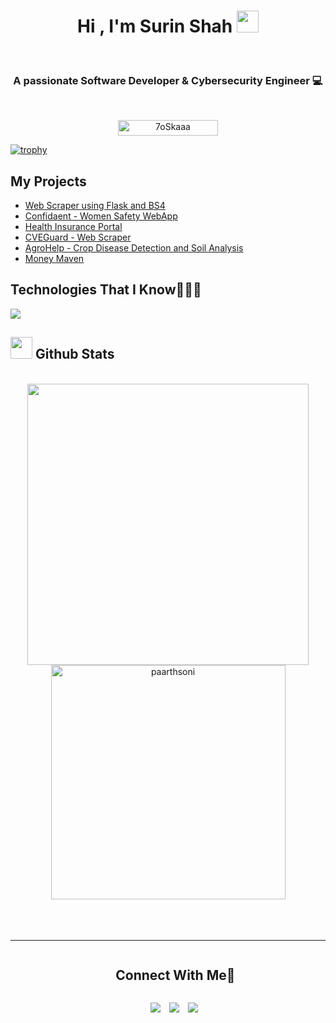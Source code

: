 <h1 align="center"><b>Hi , I'm Surin Shah </b><img src="https://media.giphy.com/media/hvRJCLFzcasrR4ia7z/giphy.gif" width="35"></h1>
<!--  -->
<br>
<h3 align="center">A passionate Software Developer & Cybersecurity Engineer 💻 </h3>
<br>
<p align="center"> 
	<img src="https://komarev.com/ghpvc/?username=SurinShah&label=Profile%20views&color=0047AB&style=plastic?" alt="7oSkaaa" height=25px, width=160px/> 
	<!---
		<a href = "https://commits.top/egypt.html" target="_blank">
			<img src="https://aktive.tk/egypt/7oSkaaa?color=red" alt="Most Active Users" target="_blank" height=25px, width=250px/> 
		</a>
	-->
	

</p>

[![trophy](https://github-profile-trophy.vercel.app/?username=SurinShah)](https://github.com/ryo-ma/github-profile-trophy)


My Projects
-------------
- <a href="https://github.com/SurinShah/Web-Scraper-using-BS4-and-Flask">Web Scraper using Flask and BS4</a>
- <a href="https://github.com/SurinShah/Confidaent">Confidaent - Women Safety WebApp</a>
- <a href="https://github.com/SurinShah/Health-Insurance">Health Insurance Portal</a>
- <a href="https://github.com/SurinShah/CVEGuard">CVEGuard - Web Scraper</a>
- <a href="https://github.com/SurinShah/AgroHelp">AgroHelp - Crop Disease Detection and Soil Analysis</a>
- <a href="https://github.com/SurinShah/Money-Maven">Money Maven</a>


Technologies That I Know👨🏻‍💻
-------------
<!--tech stack icons-->
<p>
  <a href="https://skillicons.dev">
    <img src="https://skillicons.dev/icons?i=git,cpp,css,docker,postgres,figma,github,html,java,js,linux,mysql,postman,py,react,vscode,django,flutter,dart,dotnet,bootstrap,cs,go,heroku,jquery,php,sqlite,visualstudio,&perline=14" />
  </a>
</p>


## <img src="https://media.giphy.com/media/iY8CRBdQXODJSCERIr/giphy.gif" width="35"><b> Github Stats </b>
<br>

<div align="center">

<a href="https://github.com/SurinShah/">
  <img src="https://github-readme-stats.vercel.app/api?username=SurinShah&include_all_commits=true&count_private=true&show_icons=true&line_height=20&title_color=7A7ADB&icon_color=2234AE&text_color=D3D3D3&bg_color=0,000000,130F40" width="450"/>
  <img src="https://github-readme-stats.vercel.app/api/top-langs?username=SurinShah&show_icons=true&locale=en&layout=compact&line_height=20&title_color=7A7ADB&icon_color=2234AE&text_color=D3D3D3&bg_color=0,000000,130F40" width="375"  alt="paarthsoni"/>

</a>
</div>

<br>
<br>
<br>

-----
<div id="user-content-toc">
  <ul align="center">
    <summary><h2 style="display: inline-block">Connect With Me🤝</h2></summary>
  </ul>
</div>

<p align="center">

 <div align="center"  class="icons-social" style="margin-left: 10px;">
        <a style="margin-left: 10px;"  target="_blank" href="https://www.linkedin.com/in/surinshah/">
			<img src="https://img.icons8.com/doodle/40/000000/linkedin--v2.png"></a>
        <a style="margin-left: 10px;" target="_blank" href="https://github.com/SurinShah">
		<img src="https://img.icons8.com/doodle/40/000000/github--v1.png"></a>
        <a style="margin-left: 10px;" target="_blank" href="https://www.instagram.com/surin.shahh_/">
			<img src="https://img.icons8.com/doodle/40/000000/instagram-new--v2.png"></a>
      </div>

</p>
